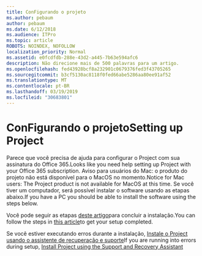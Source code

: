 ```yaml
---
title: ConFigurando o projeto
ms.author: pebaum
author: pebaum
ms.date: 6/12/2018
ms.audience: ITPro
ms.topic: article
ROBOTS: NOINDEX, NOFOLLOW
localization_priority: Normal
ms.assetid: e0fcdfdb-288e-43d2-a445-7b63e594afc6
description: Não direcione mais de 500 palavras para um artigo.
ms.openlocfilehash: fed43928bcf8a232901c0679376fed3f43705265
ms.sourcegitcommit: b3cf5130ac8118f0fed66abe5286aa80ee91af52
ms.translationtype: MT
ms.contentlocale: pt-BR
ms.lasthandoff: 03/19/2019
ms.locfileid: "30683801"
---
```

# <a name="setting-up-project"></a><span data-ttu-id="a6910-103">ConFigurando o projeto</span><span class="sxs-lookup"><span data-stu-id="a6910-103">Setting up Project</span></span>

<span data-ttu-id="a6910-104">Parece que você precisa de ajuda para configurar o Project com sua assinatura do Office 365.</span><span class="sxs-lookup"><span data-stu-id="a6910-104">Looks like you need help setting up Project with your Office 365 subscription.</span></span>
<span data-ttu-id="a6910-105">Aviso para usuários do Mac: o produto do projeto não está disponível para o MacOS no momento.</span><span class="sxs-lookup"><span data-stu-id="a6910-105">Notice for Mac users: The Project product is not available for MacOS at this time.</span></span> <span data-ttu-id="a6910-106">Se você tiver um computador, será possível instalar o software usando as etapas abaixo.</span><span class="sxs-lookup"><span data-stu-id="a6910-106">If you have a PC you should be able to install the software using the steps below.</span></span>
  
<span data-ttu-id="a6910-107">Você pode seguir as etapas [deste artigo](https://support.office.com/article/7059249b-d9fe-4d61-ab96-5c5bf435f281.aspx)para concluir a instalação.</span><span class="sxs-lookup"><span data-stu-id="a6910-107">You can follow the steps in [this article](https://support.office.com/article/7059249b-d9fe-4d61-ab96-5c5bf435f281.aspx)to get your setup completed.</span></span>
  
<span data-ttu-id="a6910-108">Se você estiver executando erros durante a instalação, [Instale o Project usando o assistente de recuperação e suporte](https://aka.ms/SaRA-ProjectSetupScenario)</span><span class="sxs-lookup"><span data-stu-id="a6910-108">If you are running into errors during setup, [Install Project using the Support and Recovery Assistant](https://aka.ms/SaRA-ProjectSetupScenario)</span></span>

